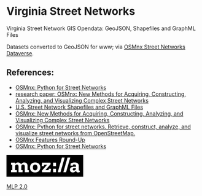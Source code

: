 # Virginia Street Networks
Virginia Street Network GIS Opendata: GeoJSON, Shapefiles and GraphML Files

Datasets converted to GeoJSON for www; via [OSMnx Street Networks Dataverse](https://dataverse.harvard.edu/dataverse/osmnx-street-networks).

## References:  
* [OSMnx: Python for Street Networks](https://geoffboeing.com/2016/11/osmnx-python-street-networks/)  
* [research paper: OSMnx: New Methods for Acquiring, Constructing, Analyzing, and Visualizing Complex Street Networks](https://www.researchgate.net/publication/309738462_OSMnx_New_Methods_for_Acquiring_Constructing_Analyzing_and_Visualizing_Complex_Street_Networks)  
* [U.S. Street Network Shapefiles and GraphML Files](https://dataverse.harvard.edu/dataset.xhtml?persistentId=doi:10.7910/DVN/CUWWYJ)  
* [OSMnx: New Methods for Acquiring, Constructing, Analyzing, and Visualizing Complex Street Networks](https://geoffboeing.com/publications/osmnx-complex-street-networks/)  
* [OSMnx: Python for street networks. Retrieve, construct, analyze, and visualize street networks from OpenStreetMap.](https://github.com/gboeing/osmnx)  
* [OSMnx Features Round-Up](https://geoffboeing.com/2018/03/osmnx-features-roundup/)  
* [OSMnx: Python for Street Networks](https://geoffboeing.com/2016/11/osmnx-python-street-networks/)  

[![MPL 2.0 - Mozilla Public License Version 2.0](https://raw.githubusercontent.com/jalbertbowden/virginia-street-networks/master/mozilla-logo-bw-rgb-w200.png)](https://www.mozilla.org/en-US/MPL/2.0/)

[MLP 2.0](https://www.mozilla.org/en-US/MPL/2.0/)
